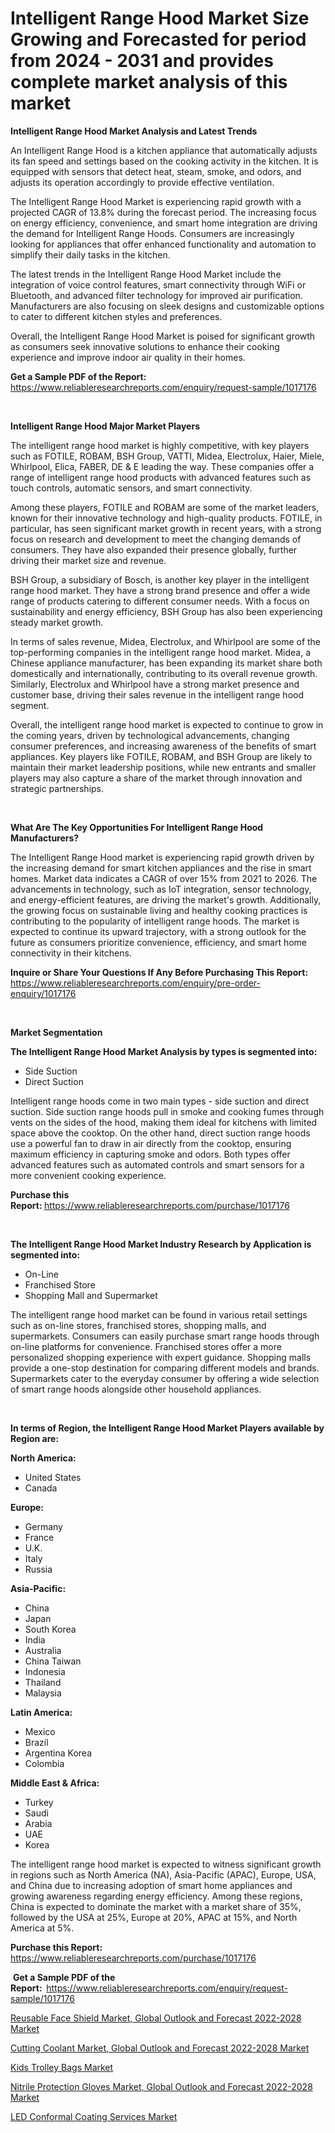 <p><h1>Intelligent Range Hood Market Size Growing and Forecasted for period from 2024 - 2031 and provides complete market analysis of this market</h1></p><p><strong>Intelligent Range Hood Market Analysis and Latest Trends</strong></p>
<p><p>An Intelligent Range Hood is a kitchen appliance that automatically adjusts its fan speed and settings based on the cooking activity in the kitchen. It is equipped with sensors that detect heat, steam, smoke, and odors, and adjusts its operation accordingly to provide effective ventilation.</p><p>The Intelligent Range Hood Market is experiencing rapid growth with a projected CAGR of 13.8% during the forecast period. The increasing focus on energy efficiency, convenience, and smart home integration are driving the demand for Intelligent Range Hoods. Consumers are increasingly looking for appliances that offer enhanced functionality and automation to simplify their daily tasks in the kitchen.</p><p>The latest trends in the Intelligent Range Hood Market include the integration of voice control features, smart connectivity through WiFi or Bluetooth, and advanced filter technology for improved air purification. Manufacturers are also focusing on sleek designs and customizable options to cater to different kitchen styles and preferences.</p><p>Overall, the Intelligent Range Hood Market is poised for significant growth as consumers seek innovative solutions to enhance their cooking experience and improve indoor air quality in their homes.</p></p>
<p><strong>Get a Sample PDF of the Report:&nbsp;</strong> <a href="https://www.reliableresearchreports.com/enquiry/request-sample/1017176">https://www.reliableresearchreports.com/enquiry/request-sample/1017176</a></p>
<p>&nbsp;</p>
<p><strong>Intelligent Range Hood Major Market Players</strong></p>
<p><p>The intelligent range hood market is highly competitive, with key players such as FOTILE, ROBAM, BSH Group, VATTI, Midea, Electrolux, Haier, Miele, Whirlpool, Elica, FABER, DE & E leading the way. These companies offer a range of intelligent range hood products with advanced features such as touch controls, automatic sensors, and smart connectivity.</p><p>Among these players, FOTILE and ROBAM are some of the market leaders, known for their innovative technology and high-quality products. FOTILE, in particular, has seen significant market growth in recent years, with a strong focus on research and development to meet the changing demands of consumers. They have also expanded their presence globally, further driving their market size and revenue.</p><p>BSH Group, a subsidiary of Bosch, is another key player in the intelligent range hood market. They have a strong brand presence and offer a wide range of products catering to different consumer needs. With a focus on sustainability and energy efficiency, BSH Group has also been experiencing steady market growth.</p><p>In terms of sales revenue, Midea, Electrolux, and Whirlpool are some of the top-performing companies in the intelligent range hood market. Midea, a Chinese appliance manufacturer, has been expanding its market share both domestically and internationally, contributing to its overall revenue growth. Similarly, Electrolux and Whirlpool have a strong market presence and customer base, driving their sales revenue in the intelligent range hood segment.</p><p>Overall, the intelligent range hood market is expected to continue to grow in the coming years, driven by technological advancements, changing consumer preferences, and increasing awareness of the benefits of smart appliances. Key players like FOTILE, ROBAM, and BSH Group are likely to maintain their market leadership positions, while new entrants and smaller players may also capture a share of the market through innovation and strategic partnerships.</p></p>
<p>&nbsp;</p>
<p><strong>What Are The Key Opportunities For Intelligent Range Hood Manufacturers?</strong></p>
<p><p>The Intelligent Range Hood market is experiencing rapid growth driven by the increasing demand for smart kitchen appliances and the rise in smart homes. Market data indicates a CAGR of over 15% from 2021 to 2026. The advancements in technology, such as IoT integration, sensor technology, and energy-efficient features, are driving the market's growth. Additionally, the growing focus on sustainable living and healthy cooking practices is contributing to the popularity of intelligent range hoods. The market is expected to continue its upward trajectory, with a strong outlook for the future as consumers prioritize convenience, efficiency, and smart home connectivity in their kitchens.</p></p>
<p><strong>Inquire or Share Your Questions If Any Before Purchasing This Report:</strong> <a href="https://www.reliableresearchreports.com/enquiry/pre-order-enquiry/1017176">https://www.reliableresearchreports.com/enquiry/pre-order-enquiry/1017176</a></p>
<p>&nbsp;</p>
<p><strong>Market Segmentation</strong></p>
<p><strong>The Intelligent Range Hood Market Analysis by types is segmented into:</strong></p>
<p><ul><li>Side Suction</li><li>Direct Suction</li></ul></p>
<p><p>Intelligent range hoods come in two main types - side suction and direct suction. Side suction range hoods pull in smoke and cooking fumes through vents on the sides of the hood, making them ideal for kitchens with limited space above the cooktop. On the other hand, direct suction range hoods use a powerful fan to draw in air directly from the cooktop, ensuring maximum efficiency in capturing smoke and odors. Both types offer advanced features such as automated controls and smart sensors for a more convenient cooking experience.</p></p>
<p><strong>Purchase this Report:&nbsp;</strong><a href="https://www.reliableresearchreports.com/purchase/1017176">https://www.reliableresearchreports.com/purchase/1017176</a></p>
<p>&nbsp;</p>
<p><strong>The Intelligent Range Hood Market Industry Research by Application is segmented into:</strong></p>
<p><ul><li>On-Line</li><li>Franchised Store</li><li>Shopping Mall and Supermarket</li></ul></p>
<p><p>The intelligent range hood market can be found in various retail settings such as on-line stores, franchised stores, shopping malls, and supermarkets. Consumers can easily purchase smart range hoods through on-line platforms for convenience. Franchised stores offer a more personalized shopping experience with expert guidance. Shopping malls provide a one-stop destination for comparing different models and brands. Supermarkets cater to the everyday consumer by offering a wide selection of smart range hoods alongside other household appliances.</p></p>
<p>&nbsp;</p>
<p><strong>In terms of Region, the Intelligent Range Hood Market Players available by Region are:</strong></p>
<p>
    <p> <strong> North America: </strong>
        <ul>
            <li>United States</li>
            <li>Canada</li>
        </ul>
        </p> 
    <p> <strong> Europe: </strong>
        <ul>
            <li>Germany</li>
            <li>France</li>
            <li>U.K.</li>
            <li>Italy</li>
            <li>Russia</li>
        </ul>
        </p> 
    <p> <strong> Asia-Pacific: </strong>
        <ul>
            <li>China</li>
            <li>Japan</li>
            <li>South Korea</li>
            <li>India</li>
            <li>Australia</li>
            <li>China Taiwan</li>
            <li>Indonesia</li>
            <li>Thailand</li>
            <li>Malaysia</li>
        </ul>
        </p> 
    <p> <strong> Latin America: </strong>
        <ul>
            <li>Mexico</li>
            <li>Brazil</li>
            <li>Argentina Korea</li>
            <li>Colombia</li>
        </ul>
        </p> 
    <p> <strong> Middle East & Africa: </strong>
        <ul>
            <li>Turkey</li>
            <li>Saudi</li>
            <li>Arabia</li>
            <li>UAE</li>
            <li>Korea</li>
        </ul>
    </p>
    </p>
<p><p>The intelligent range hood market is expected to witness significant growth in regions such as North America (NA), Asia-Pacific (APAC), Europe, USA, and China due to increasing adoption of smart home appliances and growing awareness regarding energy efficiency. Among these regions, China is expected to dominate the market with a market share of 35%, followed by the USA at 25%, Europe at 20%, APAC at 15%, and North America at 5%.</p></p>
<p><strong>Purchase this Report: </strong><a href="https://www.reliableresearchreports.com/purchase/1017176">https://www.reliableresearchreports.com/purchase/1017176</a></p>
<p>&nbsp;<strong>Get a Sample PDF of the Report:&nbsp;&nbsp;</strong><a href="https://www.reliableresearchreports.com/enquiry/request-sample/1017176">https://www.reliableresearchreports.com/enquiry/request-sample/1017176</a></p>
<p><strong></strong></p>
<p><p><a href="https://github.com/NorbertYates/Market-Research-Report-List-3/blob/main/reusable-face-shield-market-global-outlook-and-forecast-2022-2028-market.md">Reusable Face Shield Market, Global Outlook and Forecast 2022-2028 Market</a></p><p><a href="https://github.com/prosalinda88/Market-Research-Report-List-3/blob/main/cutting-coolant-market-global-outlook-and-forecast-2022-2028-market.md">Cutting Coolant Market, Global Outlook and Forecast 2022-2028 Market</a></p><p><a href="https://issuu.com/reportprime-2/docs/kids-trolley-bags-market-size-2030.pptx">Kids Trolley Bags Market</a></p><p><a href="https://github.com/globismark/Market-Research-Report-List-1/blob/main/nitrile-protection-gloves-market-global-outlook-and-forecast-2022-2028-market.md">Nitrile Protection Gloves Market, Global Outlook and Forecast 2022-2028 Market</a></p><p><a href="https://issuu.com/reportprime-2/docs/led-conformal-coating-services-market-size-2030.pp">LED Conformal Coating Services Market</a></p></p>